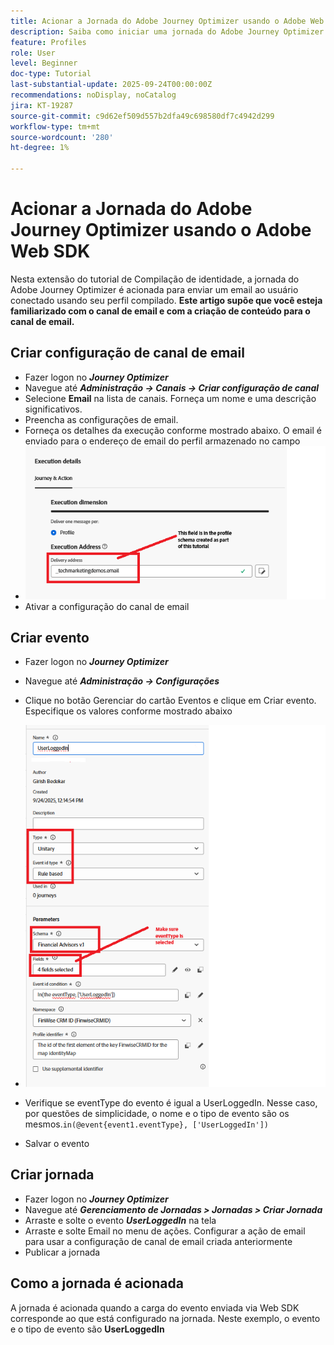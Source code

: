 ```yaml
---
title: Acionar a Jornada do Adobe Journey Optimizer usando o Adobe Web SDK
description: Saiba como iniciar uma jornada do Adobe Journey Optimizer a partir de eventos do site, como logons de usuário, aproveitando o AEP Web SDK configurado por meio de Tags do Adobe Experience Platform
feature: Profiles
role: User
level: Beginner
doc-type: Tutorial
last-substantial-update: 2025-09-24T00:00:00Z
recommendations: noDisplay, noCatalog
jira: KT-19287
source-git-commit: c9d62ef509d557b2dfa49c698580df7c4942d299
workflow-type: tm+mt
source-wordcount: '280'
ht-degree: 1%

---
```


# Acionar a Jornada do Adobe Journey Optimizer usando o Adobe Web SDK

Nesta extensão do tutorial de Compilação de identidade, a jornada do Adobe Journey Optimizer é acionada para enviar um email ao usuário conectado usando seu perfil compilado. **Este artigo supõe que você esteja familiarizado com o canal de email e com a criação de conteúdo para o canal de email.**

## Criar configuração de canal de email

* Fazer logon no _**Journey Optimizer**_
* Navegue até _**Administração -> Canais -> Criar configuração de canal**_
* Selecione **Email** na lista de canais. Forneça um nome e uma descrição significativos.
* Preencha as configurações de email.
* Forneça os detalhes da execução conforme mostrado abaixo. O email é enviado para o endereço de email do perfil armazenado no campo
* ![canal-email](assets/email-channel-execution.png)
* Ativar a configuração do canal de email

## Criar evento

* Fazer logon no _**Journey Optimizer**_
* Navegue até _**Administração -> Configurações**_
* Clique no botão Gerenciar do cartão Eventos e clique em Criar evento. Especifique os valores conforme mostrado abaixo
* ![jornada-evento](assets/journey-event.png)

* Verifique se eventType do evento é igual a UserLoggedIn. Nesse caso, por questões de simplicidade, o nome e o tipo de evento são os mesmos.`in(@event{event1.eventType}, ['UserLoggedIn'])`
* Salvar o evento

## Criar jornada

* Fazer logon no _**Journey Optimizer**_
* Navegue até _**Gerenciamento de Jornadas > Jornadas > Criar Jornada**_
* Arraste e solte o evento _**UserLoggedIn**_ na tela
* Arraste e solte Email no menu de ações. Configurar a ação de email para usar a configuração de canal de email criada anteriormente
* Publicar a jornada

## Como a jornada é acionada

A jornada é acionada quando a carga do evento enviada via Web SDK corresponde ao que está configurado na jornada. Neste exemplo, o evento e o tipo de evento são **UserLoggedIn**



